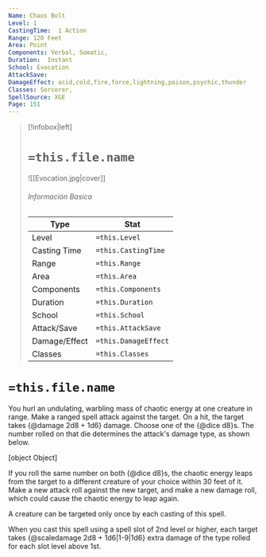 ```yaml
---
Name: Chaos Bolt
Level: 1
CastingTime:  1 Action 
Range: 120 Feet
Area: Point
Components: Verbal, Somatic, 
Duration:  Instant  
School: Evocation
AttackSave: 
DamageEffect: acid,cold,fire,force,lightning,poison,psychic,thunder
Classes: Sorcerer, 
SpellSource: XGE
Page: 151
---
```


>[!infobox|left]
># `=this.file.name`
>![[Evocation.jpg|cover]]
> ###### Información Basica
> Type |  Stat |
> ---|---|
> Level | `=this.Level` |
> Casting Time | `=this.CastingTime` |
> Range | `=this.Range` |
> Area | `=this.Area` |
> Components | `=this.Components` |
> Duration | `=this.Duration` |
> School | `=this.School` |
> Attack/Save | `=this.AttackSave` |
> Damage/Effect | `=this.DamageEffect` |
> Classes | `=this.Classes` |

# `=this.file.name`
You hurl an undulating, warbling mass of chaotic energy at one creature in range. Make a ranged spell attack against the target. On a hit, the target takes {@damage 2d8 + 1d6} damage. Choose one of the {@dice d8}s. The number rolled on that die determines the attack&#x27;s damage type, as shown below.

[object Object]

If you roll the same number on both {@dice d8}s, the chaotic energy leaps from the target to a different creature of your choice within 30 feet of it. Make a new attack roll against the new target, and make a new damage roll, which could cause the chaotic energy to leap again.

A creature can be targeted only once by each casting of this spell.



 


 


 


 


When you cast this spell using a spell slot of 2nd level or higher, each target takes {@scaledamage 2d8 + 1d6|1-9|1d6} extra damage of the type rolled for each slot level above 1st. 